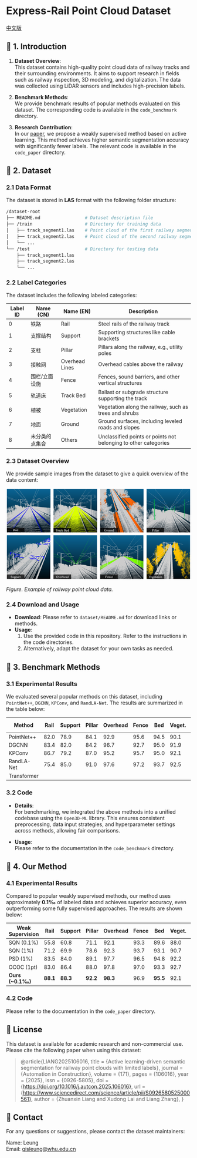 # Express-Rail Point Cloud Dataset

[中文版](README_cn.md)  

## 🎈 1. Introduction  

1. **Dataset Overview**:  
   This dataset contains high-quality point cloud data of railway tracks and their surrounding environments. It aims to support research in fields such as railway inspection, 3D modeling, and digitalization. The data was collected using LiDAR sensors and includes high-precision labels.
   
2. **Benchmark Methods**:  
   We provide benchmark results of popular methods evaluated on this dataset. The corresponding code is available in the `code_benchmark` directory.

3. **Research Contribution**:  
   In our [paper](https://doi.org/10.1016/j.autcon.2025.106016), we propose a weakly supervised method based on active learning. This method achieves higher semantic segmentation accuracy with significantly fewer labels. The relevant code is available in the `code_paper` directory.

## 🎈 2. Dataset  

### 2.1 Data Format  

The dataset is stored in **LAS** format with the following folder structure:  

```bash
/dataset-root
├── README.md                 # Dataset description file
├── /train                    # Directory for training data
│   ├── track_segment1.las    # Point cloud of the first railway segment
│   ├── track_segment2.las    # Point cloud of the second railway segment
│   └── ...
└── /test                     # Directory for testing data
    ├── track_segment1.las    
    ├── track_segment2.las    
    └── ...
```

### 2.2 Label Categories  

The dataset includes the following labeled categories:  

| Label ID | Name (CN)         | Name (EN)       | Description                                      |
|---------|-------------------|-----------------|--------------------------------------------------|
| 0       | 铁路              | Rail            | Steel rails of the railway track                 |
| 1       | 支撑结构          | Support         | Supporting structures like cable brackets        |
| 2       | 支柱              | Pillar          | Pillars along the railway, e.g., utility poles   |
| 3       | 接触网            | Overhead Lines  | Overhead cables above the railway                |
| 4       | 围栏/立面设施     | Fence           | Fences, sound barriers, and other vertical structures |
| 5       | 轨道床            | Track Bed       | Ballast or subgrade structure supporting the track |
| 6       | 植被              | Vegetation      | Vegetation along the railway, such as trees and shrubs |
| 7       | 地面              | Ground          | Ground surfaces, including leveled roads and slopes |
| 8       | 未分类的点集合     | Others          | Unclassified points or points not belonging to other categories |



### 2.3 Dataset Overview  

We provide sample images from the dataset to give a quick overview of the data content:  

![dataset.png](dataset/dataset.png)  

_Figure. Example of railway point cloud data._

### 2.4 Download and Usage  

* **Download**: Please refer to `dataset/README.md` for download links or methods.
* **Usage**:  
  1. Use the provided code in this repository. Refer to the instructions in the code directories.  
  2. Alternatively, adapt the dataset for your own tasks as needed.

## 🎈 3. Benchmark Methods  

### 3.1 Experimental Results  

We evaluated several popular methods on this dataset, including `PointNet++`, `DGCNN`, `KPConv`, and `RandLA-Net`. The results are summarized in the table below:

| Method       | Rail | Support | Pillar | Overhead | Fence | Bed  | Veget. | Ground | Others | mIoU (%) | OA (%) |
|--------------|------|---------|--------|----------|-------|------|--------|--------|--------|----------|--------|
| PointNet++   | 82.0 | 78.9    | 84.1   | 92.9     | 95.6  | 94.5 | 90.1   | 83.1   | 73.8   | 86.1     | 95.0   |
| DGCNN        | 83.4 | 82.0    | 84.2   | 96.7     | 92.7  | 95.0 | 91.9   | 81.4   | 63.6   | 85.6     | 94.8   |
| KPConv       | 86.7 | 79.2    | 87.0   | 95.2     | 95.7  | 95.0 | 92.1   | 83.9   | 75.3   | 87.8     | 95.6   |
| RandLA-Net   | 75.4 | 85.0    | 91.0   | 97.6     | 97.2  | 93.7 | 92.5   | 85.3   | 76.0   | 88.2     | 95.2   |
| Transformer   |  |     |    |      |   |  |    |    |    |      |    |

### 3.2 Code  

* **Details**:  
  For benchmarking, we integrated the above methods into a unified codebase using the `Open3D-ML` library. This ensures consistent preprocessing, data input strategies, and hyperparameter settings across methods, allowing fair comparisons.  

* **Usage**:  
  Please refer to the documentation in the `code_benchmark` directory.

## 🎈 4. Our Method  

### 4.1 Experimental Results  

Compared to popular weakly supervised methods, our method uses approximately **0.1‰** of labeled data and achieves superior accuracy, even outperforming some fully supervised approaches. The results are shown below:

| Weak Supervision   | Rail | Support | Pillar | Overhead | Fence | Bed  | Veget. | Ground | Others | mIoU (%) | OA (%) |
|--------------------|------|---------|--------|----------|-------|------|--------|--------|--------|----------|--------|
| SQN (0.1%)         | 55.8 | 60.8    | 71.1   | 92.1     | 93.3  | 89.6 | 88.0   | 76.4   | 61.1   | 76.4     | 91.6   |
| SQN (1%)           | 71.2 | 69.9    | 78.6   | 92.3     | 93.7  | 93.1 | 90.7   | 82.4   | 68.9   | 82.3     | 94.1   |
| PSD (1%)           | 83.5 | 84.0    | 89.1   | 97.7     | 96.5  | 94.8 | 92.2   | 83.2   | 76.9   | 88.6     | 95.6   |
| OCOC (1pt)         | 83.0 | 86.4    | 88.0   | 97.8     | 97.0  | 93.3 | 92.7   | 79.6   | 76.9   | 88.3     | 94.9   |
| **Ours (~0.1‰)**   | **88.1** | **88.3** | **92.2** | **98.3** | 96.9  | **95.5** | 92.1 | **85.4** | **78.8** | **90.6** | **96.2** |

### 4.2 Code  

Please refer to the documentation in the `code_paper` directory.

## 🤝 License  

This dataset is available for academic research and non-commercial use. Please cite the following paper when using this dataset:  

> @article{LIANG2025106016,
title = {Active learning-driven semantic segmentation for railway point clouds with limited labels},
journal = {Automation in Construction},
volume = {171},
pages = {106016},
year = {2025},
issn = {0926-5805},
doi = {https://doi.org/10.1016/j.autcon.2025.106016},
url = {https://www.sciencedirect.com/science/article/pii/S0926580525000561},
author = {Zhuanxin Liang and Xudong Lai and Liang Zhang},
} 

## 🤝 Contact  

For any questions or suggestions, please contact the dataset maintainers:  

Name: Leung  
Email: gisleung@whu.edu.cn  

